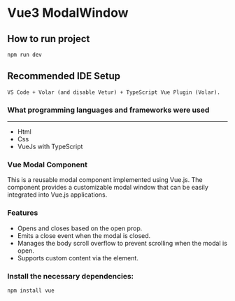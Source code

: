 # Vue3 ModalWindow

## How to run project
``` npm run dev ``` <br>

## Recommended IDE Setup
```
VS Code + Volar (and disable Vetur) + TypeScript Vue Plugin (Volar).
```

### What programming languages and frameworks were used
<hr>

- Html
- Css
- VueJs with TypeScript

### Vue Modal Component
This is a reusable modal component implemented using Vue.js. The component provides a customizable modal window that can be easily integrated into Vue.js applications.

### Features
- Opens and closes based on the open prop.
- Emits a close event when the modal is closed.
- Manages the body scroll overflow to prevent scrolling when the modal is open.
- Supports custom content via the <slot> element.

### Install the necessary dependencies:
``` npm install vue ``` <br>

